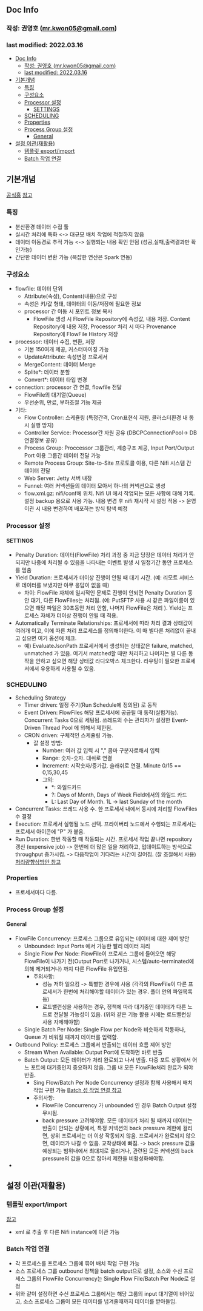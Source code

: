 ## Doc Info
### 작성: 권영호 (mr.kwon05@gmail.com)
### last modified: 2022.03.16

- [Doc Info](#doc-info)
  - [작성: 권영호 (mr.kwon05@gmail.com)](#작성-권영호-mrkwon05gmailcom)
  - [last modified: 2022.03.16](#last-modified-20220316)
- [기본개념](#기본개념)
  - [특징](#특징)
  - [구성요소](#구성요소)
  - [Processor 설정](#processor-설정)
    - [SETTINGS](#settings)
  - [SCHEDULING](#scheduling)
  - [Properties](#properties)
  - [Process Group 설정](#process-group-설정)
    - [General](#general)
- [설정 이관(재활용)](#설정-이관재활용)
  - [템플릿 export/import](#템플릿-exportimport)
  - [Batch 작업 연결](#batch-작업-연결)

## 기본개념
[공식홈](https://nifi.apache.org/docs.html)
[참고](https://www.slideshare.net/combineads/nifi-69730250)
### 특징
- 분산환경 데이터 수집 툴
- 실시간 처리에 특화 <-> 대규모 배치 작업에 적절하지 않음
- 데이터 이동경로 추적 가능 <-> 실행되는 내용 확인 안됨 (성공,실패,출력결과만 확인가능)
- 간단한 데이터 변환 가능 (복잡한 연산은 Spark 연동)
### 구성요소
- flowfile: 데이터 단위
  - Attribute(속성), Content(내용)으로 구성
  - 속성은 키/값 형태, 데이터의 이동/저장에 필요한 정보
  - processor 간 이동 시 포인트 정보 복사
    - FlowFile 생성 시 FlowFile Repository에 속성값, 내용 저장. Content Repository에 내용 저장, Processor 처리 시 마다 Provenance Repository에 FlowFile History 저장
- processor: 데이터 수집, 변환, 저장
  - 기본 150여개 제공, 커스터마이징 가능
  - UpdateAttribute: 속성변경 프로세서
  - MergeContent: 데이터 Merge
  - Splite*: 데이터 분할
  - Convert*: 데이터 타입 변경
- connection: processor 간 연결, flowfile 전달
  - FlowFile의 대기열(Queue)
  - 우선순위, 만료, 부하조절 기능 제공
- 기타:
  - Flow Controller: 스케쥴링 (특정간격, Cron표현식 지원, 클러스터환경 내 동시 실행 방지)
  - Controller Service: Processor간 자원 공유 (DBCPConnectionPool-> DB연결정보 공유)
  - Process Group: Proccessor 그룹관리, 계층구조 제공, Input Port/Output Port 이용 그룹간 데이터 전달 가능
  - Remote Process Group: Site-to-Site 프로토콜 이용, 다른 Nifi 시스템 간 데이터 전달
  - Web Server: Jetty 서버 내장
  - Funnel: 여러 커넥션들의 데이터 모아서 하나의 커넥션으로 생성
  - flow.xml.gz: nifi/conf에 위치. Nifi UI 에서 작업되는 모든 사항에 대해 기록. 설정 backup 용으로 사용 가능. 내용 변경 후 nifi 재시작 시 설정 적용 -> 운영이관 시 내용 변경하여 배포하는 방식 탐색 예정

### Processor 설정 
#### SETTINGS
- Penalty Duration: 데이터(FlowFile) 처리 과정 중 지금 당장은 데이터 처리가 안되지만 나중에 처리될 수 있음을 나타내는 이벤트 발생 시 일정기간 동안 프로세스를 멈춤
- Yield Duration: 프로세서가 더이상 진행이 안될 때 대기 시간. (예: 리모트 서비스로 데이터를 보냈지만 아무 응답이 없을 때)
  - 차이: FlowFile 자체에 일시적인 문제로 진행이 안되면 Penalty Duration 동안 대기, 다른 FlowFiles는 처리됨. (예: PutSFTP 사용 시 같은 파일이름이 있으면 해당 파일은 30초동안 처리 안함, 나머지 FlowFile은 처리 ). Yield는 프로세스 자체가 더이상 진행이 안될 때 적용.
- Automatically Terminate Relationships: 프로세서에 따라 처리 결과 상태값이 여러개 이고, 이에 따른 처리 프로세스를 정의해야한다. 이 때 별다른 처리없이 끝내고 싶으면 여기 옵션에 체크.
  - 예) EvaluateJsonPath 프로세서에서 생성되는 상태값은 failure, matched, unmatched 가 있음. 여기서 matched할 때만 처리하고 나머지는 별 다른 동작을 안하고 싶으면 해당 상태값 라디오박스 체크한다. 라우팅이 필요한 프로세서에서 유용하게 사용될 수 있음.
### SCHEDULING
- Scheduling Strategy
  - Timer driven: 일정 주기(Run Schedule에 정의된) 로 동작 
  - Event Driven: FlowFiles 해당 프로세서에 공급될 때 동작(실험기능). Concurrent Tasks 0으로 세팅됨. 쓰레드의 수는 관리자가 설정한 Event-Driven Thread Pool 에 의해서 제한됨.
  - CRON driven: 구체적인 스케쥴링 가능. 
    - 값 설정 방법:
      - Number: 여러 값 입력 시 "," 콤마 구분자로해서 입력
      - Range: 숫자-숫자. 대쉬로 연결
      - Increment: 시작숫자/증가값. 슬래쉬로 연결. Minute 0/15 == 0,15,30,45 
      - 그외:
        - *: 와일드카드
        - ?: Days of Month, Days of Week Field에서의 와일드 카드
        - L: Last Day of Month. 1L -> last Sunday of the month
- Concurrent Tasks: 쓰레드 사용 수. 한 프로세서 내에서 동시에 처리할 FlowFiles 수 결정
- Execution: 프로세서 실행될 노드 선택. 프라이버리 노드에서 수행되는 프로세서는 프로세서 아이콘에 "P" 가 붙음.
- Run Duration: 한번 작동할 때 작동되는 시간. 프로세서 작업 끝나면 repository 갱신 (expensive job) -> 한번에 더 많은 일을 처리하고, 업데이트하는 방식으로 throughput 증가시킴. -> 다음작업이 기다리는 시간이 길어짐. (잘 조절해서 사용)
  [처리량향상방안 참고](https://jjaesang.github.io/nifi/2019/02/27/nifi-troble-shooting.html)
### Properties
- 프로세서마다 다름.


### Process Group 설정
#### General
- FlowFile Concurrency: 프로세스 그룹으로 유입되는 데이터에 대한 제어 방안
  - Unbounded: Input Ports 에서 가능한 빨리 데이터 처리
  - Single Flow Per Node: FlowFile이 프로세스 그룹에 들어오면 해당 FlowFile이 나가기 전(Output Port로 나가거나, 시스템/auto-terminated에 의해 제거되거나) 까지 다른 FlowFile 유입안됨.
    - 주의사항:
      - 성능 저하 일으킴 -> 특별한 경우에 사용 (각각의 FlowFile이 다른 프로세서가 한번에 처리해야할 데이터가 있는 경우. 폴더 안의 파일목록 등)
      - 로드밸런싱을 사용하는 경우, 정책에 따라 대기중인 데이터가 다른 노드로 전달될 가능성이 있음. (위와 같은 기능 활용 시에는 로드밸런싱 사용 자제해야함)
  - Single Batch Per Node: Single Flow per Node와 비슷하게 작동하나, Queue 가 비워질 때까지 데이터를 입력함.
- Outbound Policy: 프로세스 그룹에서 반출되는 데이터 흐름 제어 방안
  - Stream When Available: Output Port에 도착하면 바로 반출
  - Batch Output: 모든 데이터가 처리 완료되고 나서 반출. 다중 포트 상황에서 어느 포트에 대기중인지 중요하지 않음. 그룹 내 모든 FlowFile처리 완료가 되야 반출.
    - Sing Flow/Batch Per Node Concurrency 설정과 함께 사용해서 배치 작업 구현 가능 [Batch 성 작업 연결 참고](#batch-작업-연결)
    - 주의사항:
      - FlowFile Concurrency 가 unbounded 인 경우 Batch Output 설정 무시됨.
      - back pressure 고려해야함. 모든 데이터가 처리 될 때까지 데이터는 반출이 안되는 상황에서, 특정 커넥션의 back pressure 제한에 걸리면, 상위 프로세서는 더 이상 작동되지 않음. 프로세서가 완료되지 않으면, 데이터가 나갈 수 없음. 교착상태에 빠짐. -> back pressure 값을 예상되는 범위내에서 최대치로 올리거나, 관련된 모든 커넥션의 back pressure의 값을 0으로 잡아서 제한을 비활성화해야함.
- 
## 설정 이관(재활용)
### 템플릿 export/import
[참고](https://www.projectpro.io/recipes/create-import-and-export-or-download-template-nifi)
- xml 로 추출 후 다른 Nifi instance에 이관 가능
###

### Batch 작업 연결
- 각 프로세스를 프로세스 그룹에 묶어 배치 작업 구현 가능
- 소스 프로세스 그룹 outbound 정책을 batch output으로 설정, 소스와 수신 프로세스 그룹의 FlowFile Concurrency는 Single Flow File/Batch Per Node로 설정
- 위와 같이 설정하면 수신 프로세스 그룹에서는 해당 그룹의 input 대기열이 비어있고, 소스 프로세스 그룹이 모든 데이터를 넘겨줄때까지 데이터를 받아들임.